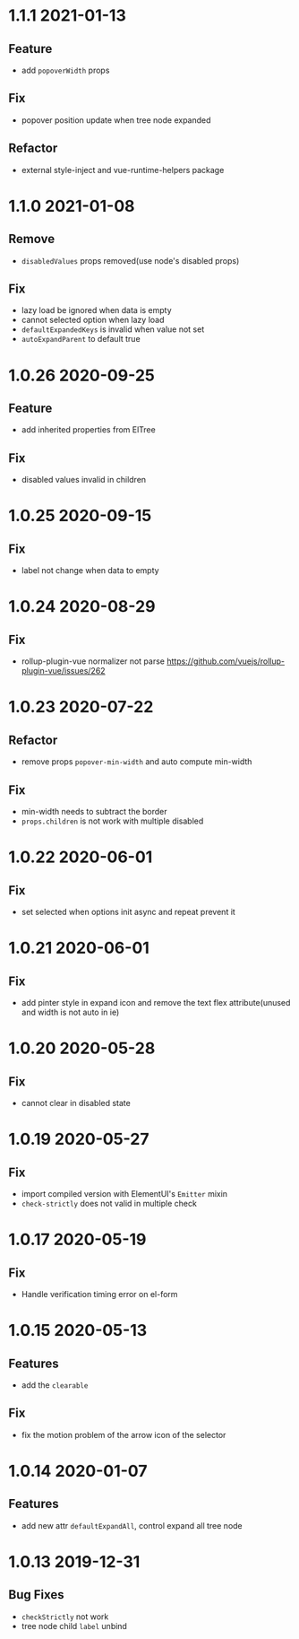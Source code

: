 # 1.1.1 2021-01-13

## Feature

- add `popoverWidth` props

## Fix

- popover position update when tree node expanded

## Refactor

- external style-inject and vue-runtime-helpers package

# 1.1.0 2021-01-08

## Remove

- `disabledValues` props removed(use node's disabled props)

## Fix

- lazy load be ignored when data is empty
- cannot selected option when lazy load
- `defaultExpandedKeys` is invalid when value not set
- `autoExpandParent` to default true

# 1.0.26 2020-09-25

## Feature

- add inherited properties from ElTree

## Fix

- disabled values invalid in children

# 1.0.25 2020-09-15

## Fix

- label not change when data to empty

# 1.0.24 2020-08-29

## Fix

- rollup-plugin-vue normalizer not parse https://github.com/vuejs/rollup-plugin-vue/issues/262

# 1.0.23 2020-07-22

## Refactor

- remove props `popover-min-width` and auto compute min-width

## Fix

- min-width needs to subtract the border
- `props.children` is not work with multiple disabled

# 1.0.22 2020-06-01

## Fix

- set selected when options init async and repeat prevent it

# 1.0.21 2020-06-01

## Fix

- add pinter style in expand icon and remove the text flex attribute(unused and width is not auto in ie)

# 1.0.20 2020-05-28

## Fix

- cannot clear in disabled state

# 1.0.19 2020-05-27

## Fix

- import compiled version with ElementUI's `Emitter` mixin
- `check-strictly` does not valid in multiple check

# 1.0.17 2020-05-19

## Fix

- Handle verification timing error on el-form

# 1.0.15 2020-05-13

## Features

- add the `clearable`

## Fix

- fix the motion problem of the arrow icon of the selector

# 1.0.14 2020-01-07

## Features

- add new attr `defaultExpandAll`, control expand all tree node

# 1.0.13 2019-12-31

## Bug Fixes

- `checkStrictly` not work
- tree node child `label` unbind
